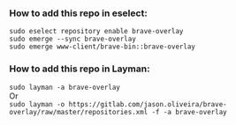 ### How to add this repo in eselect:

    sudo eselect repository enable brave-overlay    
    sudo emerge --sync brave-overlay    
    sudo emerge www-client/brave-bin::brave-overlay    

### How to add this repo in Layman:

`sudo layman -a brave-overlay`    
Or    
`sudo layman -o https://gitlab.com/jason.oliveira/brave-overlay/raw/master/repositories.xml -f -a brave-overlay`
